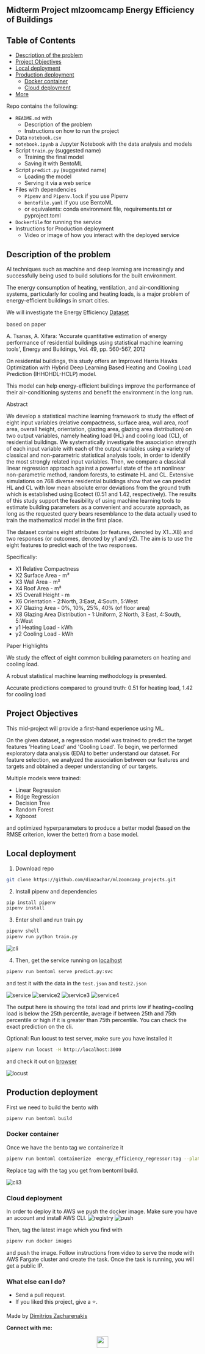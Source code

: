 ## Midterm Project mlzoomcamp Energy Efficiency of Buildings

## Table of Contents
 * [Description of the problem](#description-of-the-problem)
 * [Project Objectives](#project-objectives)
 * [Local deployment](#local-deployment)
 * [Production deployment](#production-deployment)
   * [Docker container](#docker-container)
   * [Cloud deployment](#cloud-deployment)
 * [More](#what-else-can-i-do)


Repo contains the following:

* `README.md` with
  * Description of the problem
  * Instructions on how to run the project
* Data `notebook.csv`
* `notebook.ipynb` a Jupyter Notebook with the data analysis and models
* Script `train.py` (suggested name)
  * Training the final model
  * Saving it with BentoML
* Script `predict.py` (suggested name)
  * Loading the model
  * Serving it via a web serice
* Files with dependencies
  * `Pipenv` and `Pipenv.lock` if you use Pipenv
  * `bentofile.yaml` if you use BentoML
  * or equivalents: conda environment file, requirements.txt or pyproject.toml
* `Dockerfile` for running the service
* Instructions for Production deployment
  * Video or image of how you interact with the deployed service


## Description of the problem


AI techniques such as machine and deep learning are increasingly and successfully being used to build solutions for the built environment.

The energy consumption of heating, ventilation, and air-conditioning systems, particularly for cooling and heating loads, is a major problem of energy-efficient buildings in smart cities.


We will investigate the Energy Efficiency [Dataset](https://www.kaggle.com/datasets/elikplim/eergy-efficiency-dataset)

based on paper

A. Tsanas, A. Xifara: 'Accurate quantitative estimation of energy performance of residential buildings using statistical machine learning tools', Energy and Buildings, Vol. 49, pp. 560-567, 2012

On residential buildings, this study offers an Improved Harris Hawks Optimization with Hybrid Deep Learning Based Heating and Cooling Load Prediction (IHHOHDL-HCLP) model. 

This model can help energy-efficient buildings improve the performance of their air-conditioning systems and benefit the environment in the long run.


Abstract

We develop a statistical machine learning framework to study the effect of eight input variables (relative
compactness, surface area, wall area, roof area, overall height, orientation, glazing area, glazing area
distribution) on two output variables, namely heating load (HL) and cooling load (CL), of residential
buildings. We systematically investigate the association strength of each input variable with each of
the output variables using a variety of classical and non-parametric statistical analysis tools, in order to
identify the most strongly related input variables. Then, we compare a classical linear regression approach
against a powerful state of the art nonlinear non-parametric method, random forests, to estimate HL and
CL. Extensive simulations on 768 diverse residential buildings show that we can predict HL and CL with
low mean absolute error deviations from the ground truth which is established using Ecotect (0.51 and
1.42, respectively). The results of this study support the feasibility of using machine learning tools to
estimate building parameters as a convenient and accurate approach, as long as the requested query
bears resemblance to the data actually used to train the mathematical model in the first place.
    
    
The dataset contains eight attributes (or features, denoted by X1…X8) and two responses (or outcomes, denoted by y1 and y2). The aim is to use the eight features to predict each of the two responses.

Specifically:

* X1 Relative Compactness
* X2 Surface Area - m²
* X3 Wall Area - m²
* X4 Roof Area - m²
* X5 Overall Height - m
* X6 Orientation - 2:North, 3:East, 4:South, 5:West
* X7 Glazing Area - 0%, 10%, 25%, 40% (of floor area)
* X8 Glazing Area Distribution - 1:Uniform, 2:North, 3:East, 4:South, 5:West
* y1 Heating Load - kWh
* y2 Cooling Load - kWh


Paper Highlights

We study the effect of eight common building parameters on heating and cooling load. 

A robust statistical machine learning methodology is presented. 

Accurate predictions compared to ground truth: 0.51 for heating load, 1.42 for cooling load

## Project Objectives

This mid-project will provide a first-hand experience using ML.

On the given dataset, a regression model was trained to predict the target features 'Heating Load' and 'Cooling Load'. To begin, we performed exploratory data analysis (EDA) to better understand our dataset. For feature selection, we analyzed the association between our features and targets and obtained a deeper understanding of our targets.

Multiple models were trained:

* Linear Regression
* Ridge Regression
* Decision Tree
* Random Forest
* Xgboost

and optimized hyperparameters to produce a better model (based on the RMSE criterion, lower the better) from a base model.

## Local deployment

1. Download repo
```bash
git clone https://github.com/dimzachar/mlzoomcamp_projects.git
```

2. Install pipenv and dependencies
```bash
pip install pipenv
pipenv install
```

3. Enter shell and run train.py

```bash
pipenv shell
pipenv run python train.py
```

![cli](https://github.com/dimzachar/mlzoomcamp_projects/blob/master/00-midterm_project/Images/cli.png)

4. Then, get the service running on [localhost](http://localhost:3000)

```bash
pipenv run bentoml serve predict.py:svc
```

and test it with the data in the `test.json` and `test2.json`

![service](https://github.com/dimzachar/mlzoomcamp_projects/blob/master/00-midterm_project/Images/BentoML-Prediction-Service.png)
![service2](https://github.com/dimzachar/mlzoomcamp_projects/blob/master/00-midterm_project/Images/BentoML-Prediction-Service%20(1).png)
![service3](https://github.com/dimzachar/mlzoomcamp_projects/blob/master/00-midterm_project/Images/BentoML-Prediction-Service%20(2).png)
![service4](https://github.com/dimzachar/mlzoomcamp_projects/blob/master/00-midterm_project/Images/BentoML-Prediction-Service%20(3).png)

The output here is showing the total load and prints low if heating+cooling load is below the 25th percentile, average if between 25th and 75th percentile or high if it is greater than 75th percentile. You can check the exact prediction on the cli.


Optional: Run locust to test server, make sure you have installed it
```bash
pipenv run locust -H http://localhost:3000
```

and check it out on [browser](http://localhost:8089)

![locust](https://github.com/dimzachar/mlzoomcamp_projects/blob/master/00-midterm_project/Images/Locust-for-locustfile-py.png)

## Production deployment

First we need to build the bento with

```bash
pipenv run bentoml build
```

### Docker container

Once we have the bento tag we containerize it

```bash
pipenv run bentoml containerize  energy_efficiency_regressor:tag --platform=linux/amd64
```

Replace tag with the tag you get from bentoml build.

![cli3](https://github.com/dimzachar/mlzoomcamp_projects/blob/master/00-midterm_project/Images/cli3.png)

### Cloud deployment 

In order to deploy it to AWS we push the docker image. Make sure you have an account and install AWS CLI.
![registry](https://github.com/dimzachar/mlzoomcamp_projects/blob/master/00-midterm_project/Images/Elastic-Container-Registry%20.png)
![push](https://github.com/dimzachar/mlzoomcamp_projects/blob/master/00-midterm_project/Images/Elastic-Container-push.png)

Then, tag the latest image which you find with

```bash
pipenv run docker images
```
and push the image. Follow instructions from video to serve the mode with AWS Fargate cluster and create the task. Once the task is running, you will get a public IP.



### What else can I do?
* Send a pull request.
* If you liked this project, give a ⭐.

Made by [Dimitrios Zacharenakis](https://github.com/dimzachar)

**Connect with me:**

<p align="center">
  <a href="https://www.linkedin.com/in/zacharenakis/" target="blank"><img align="center" src="https://cdn-icons-png.flaticon.com/512/174/174857.png" height="30" width="30" /></a>
  
</p>
           